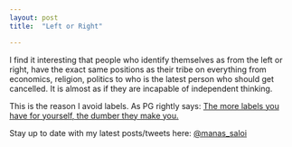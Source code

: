 ```yaml
---
layout: post
title:  "Left or Right"

---
```


I find it interesting that people who identify themselves as from the left or right, have the exact same positions as their tribe on everything from economics, religion, politics to who is the latest person who should get cancelled. It is almost as if they are incapable of independent thinking.

This is the reason I avoid labels. As PG rightly says: [The more labels you have for yourself, the dumber they make you.](http://www.paulgraham.com/identity.html)

Stay up to date with my latest posts/tweets here: [@manas_saloi](http://twitter.com/manas_saloi)
